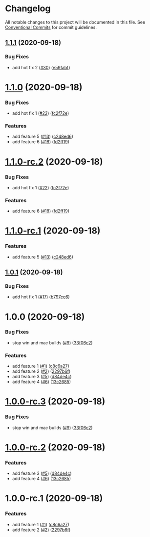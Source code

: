 # Changelog

All notable changes to this project will be documented in this file. See
[Conventional Commits](https://conventionalcommits.org) for commit guidelines.

## [1.1.1](https://github.com/hyperweavers/release-automation-sample/compare/v1.1.0...v1.1.1) (2020-09-18)


### Bug Fixes

* add hot fix 2 ([#30](https://github.com/hyperweavers/release-automation-sample/issues/30)) ([e59fabf](https://github.com/hyperweavers/release-automation-sample/commit/e59fabf0308e94cfd09861af57b67930448f7229))

# [1.1.0](https://github.com/hyperweavers/release-automation-sample/compare/v1.0.1...v1.1.0) (2020-09-18)


### Bug Fixes

* add hot fix 1 ([#22](https://github.com/hyperweavers/release-automation-sample/issues/22)) ([fc2f72e](https://github.com/hyperweavers/release-automation-sample/commit/fc2f72e99b6cbf3e15d17c3a59221e43a769ed7a))


### Features

* add feature 5 ([#13](https://github.com/hyperweavers/release-automation-sample/issues/13)) ([c248ed6](https://github.com/hyperweavers/release-automation-sample/commit/c248ed683aecca52dce94c79cbb6502c5aca1841))
* add feature 6 ([#18](https://github.com/hyperweavers/release-automation-sample/issues/18)) ([fd2ff19](https://github.com/hyperweavers/release-automation-sample/commit/fd2ff19d2fb9098b22ffc6b3d4feb9878ee5fd8f))

# [1.1.0-rc.2](https://github.com/hyperweavers/release-automation-sample/compare/v1.1.0-rc.1...v1.1.0-rc.2) (2020-09-18)


### Bug Fixes

* add hot fix 1 ([#22](https://github.com/hyperweavers/release-automation-sample/issues/22)) ([fc2f72e](https://github.com/hyperweavers/release-automation-sample/commit/fc2f72e99b6cbf3e15d17c3a59221e43a769ed7a))


### Features

* add feature 6 ([#18](https://github.com/hyperweavers/release-automation-sample/issues/18)) ([fd2ff19](https://github.com/hyperweavers/release-automation-sample/commit/fd2ff19d2fb9098b22ffc6b3d4feb9878ee5fd8f))

# [1.1.0-rc.1](https://github.com/hyperweavers/release-automation-sample/compare/v1.0.0...v1.1.0-rc.1) (2020-09-18)


### Features

* add feature 5 ([#13](https://github.com/hyperweavers/release-automation-sample/issues/13)) ([c248ed6](https://github.com/hyperweavers/release-automation-sample/commit/c248ed683aecca52dce94c79cbb6502c5aca1841))

## [1.0.1](https://github.com/hyperweavers/release-automation-sample/compare/v1.0.0...v1.0.1) (2020-09-18)


### Bug Fixes

* add hot fix 1 ([#17](https://github.com/hyperweavers/release-automation-sample/issues/17)) ([b797cc6](https://github.com/hyperweavers/release-automation-sample/commit/b797cc6382945c7e35b9c3d0ed29ce43aec2199a))

# 1.0.0 (2020-09-18)


### Bug Fixes

* stop win and mac builds ([#9](https://github.com/hyperweavers/release-automation-sample/issues/9)) ([33f06c2](https://github.com/hyperweavers/release-automation-sample/commit/33f06c27a3adaa00cdce403f5c144e2d3d750765))


### Features

* add feature 1 ([#1](https://github.com/hyperweavers/release-automation-sample/issues/1)) ([c8c6a27](https://github.com/hyperweavers/release-automation-sample/commit/c8c6a279a478e8a10a5e02c9d4428bd8bdd2a91d))
* add feature 2 ([#2](https://github.com/hyperweavers/release-automation-sample/issues/2)) ([2297b6f](https://github.com/hyperweavers/release-automation-sample/commit/2297b6f1bf06714c167fc8f5a2f46b5d335e2597))
* add feature 3 ([#5](https://github.com/hyperweavers/release-automation-sample/issues/5)) ([d84de4c](https://github.com/hyperweavers/release-automation-sample/commit/d84de4c0fb1d94bc02065429e30a20c821c59aba))
* add feature 4 ([#6](https://github.com/hyperweavers/release-automation-sample/issues/6)) ([13c2685](https://github.com/hyperweavers/release-automation-sample/commit/13c2685bc1e184c13bf2c42290dfd384f77ec1b2))

# [1.0.0-rc.3](https://github.com/hyperweavers/release-automation-sample/compare/v1.0.0-rc.2...v1.0.0-rc.3) (2020-09-18)


### Bug Fixes

* stop win and mac builds ([#9](https://github.com/hyperweavers/release-automation-sample/issues/9)) ([33f06c2](https://github.com/hyperweavers/release-automation-sample/commit/33f06c27a3adaa00cdce403f5c144e2d3d750765))

# [1.0.0-rc.2](https://github.com/hyperweavers/release-automation-sample/compare/v1.0.0-rc.1...v1.0.0-rc.2) (2020-09-18)


### Features

* add feature 3 ([#5](https://github.com/hyperweavers/release-automation-sample/issues/5)) ([d84de4c](https://github.com/hyperweavers/release-automation-sample/commit/d84de4c0fb1d94bc02065429e30a20c821c59aba))
* add feature 4 ([#6](https://github.com/hyperweavers/release-automation-sample/issues/6)) ([13c2685](https://github.com/hyperweavers/release-automation-sample/commit/13c2685bc1e184c13bf2c42290dfd384f77ec1b2))

# 1.0.0-rc.1 (2020-09-18)


### Features

* add feature 1 ([#1](https://github.com/hyperweavers/release-automation-sample/issues/1)) ([c8c6a27](https://github.com/hyperweavers/release-automation-sample/commit/c8c6a279a478e8a10a5e02c9d4428bd8bdd2a91d))
* add feature 2 ([#2](https://github.com/hyperweavers/release-automation-sample/issues/2)) ([2297b6f](https://github.com/hyperweavers/release-automation-sample/commit/2297b6f1bf06714c167fc8f5a2f46b5d335e2597))
